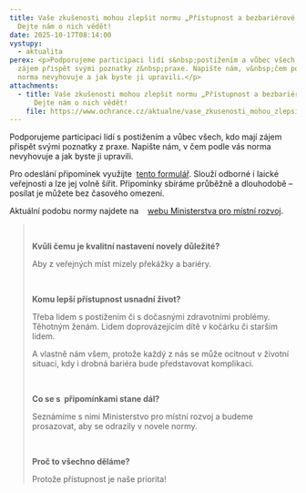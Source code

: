```yaml
---
title: Vaše zkušenosti mohou zlepšit normu „Přístupnost a bezbariérové užívání“.
  Dejte nám o nich vědět!
date: 2025-10-17T08:14:00
vystupy:
  - aktualita
perex: <p>Podporujeme participaci lidí s&nbsp;postižením a vůbec všech, kdo mají
  zájem přispět svými poznatky z&nbsp;praxe. Napište nám, v&nbsp;čem podle vás
  norma nevyhovuje a jak byste ji upravili.</p>
attachments:
  - title: Vaše zkušenosti mohou zlepšit normu „Přístupnost a bezbariérové užívání“.
      Dejte nám o nich vědět!
    file: https://www.ochrance.cz/aktualne/vase_zkusenosti_mohou_zlepsit_normu_pristupnost_a_bezbarierove_uzivani_-_dejte_nam_o_nich_vedet/pristupnost_pripominky.pdf
---
```

<p>Podporujeme participaci lidí s&nbsp;postižením a vůbec všech, kdo mají zájem přispět svými poznatky z&nbsp;praxe. Napište nám, v&nbsp;čem podle vás norma nevyhovuje a jak byste ji upravili.</p>
<p>Pro odeslání připomínek využijte&nbsp; 
<a href="https://forms.gle/Gokh9vS3D1zkeqWJ8">tento formulář</a>. Slouží odborné i laické veřejnosti a lze jej volně šířit. Připomínky sbíráme průběžně a dlouhodobě – posílat je můžete bez časového omezení.</p>
<p>Aktuální podobu normy najdete na &nbsp;&nbsp;
<a href="https://mmr.gov.cz/cs/ministerstvo/stavebni-pravo/pravo-a-legislativa/novy-stavebni-zakon/vyhlasky/navrh-vyhlasky-o-pozadavcich-na-vystavbu">webu Ministerstva pro místní rozvoj</a>.</p>
<blockquote>
<p>&nbsp;</p>
<p>
<strong>Kvůli čemu je kvalitní nastavení novely důležité?&nbsp;</strong></p>
<p>Aby z&nbsp;veřejných míst mizely překážky a bariéry.&nbsp;</p>
<p>&nbsp;</p>
<p>
<strong>Komu lepší přístupnost usnadní život?</strong></p>
<p>Třeba lidem s&nbsp;postižením či s&nbsp;dočasnými zdravotními problémy. Těhotným ženám. Lidem doprovázejícím dítě v&nbsp;kočárku či starším lidem.&nbsp;</p>
<p>A vlastně nám všem, protože každý z&nbsp;nás se může ocitnout v&nbsp;životní situaci, kdy i drobná bariéra bude představovat komplikaci.</p>
<p>&nbsp;</p>
<p>
<strong>Co se s&nbsp; připomínkami stane dál?</strong></p>
<p>Seznámíme s&nbsp;nimi Ministerstvo pro místní rozvoj a budeme prosazovat, aby se odrazily v&nbsp;novele normy.&nbsp;</p>
<p>&nbsp;</p>
<p>
<strong>Proč to všechno děláme?</strong></p>
<p>Protože přístupnost je naše priorita!</p></blockquote>
